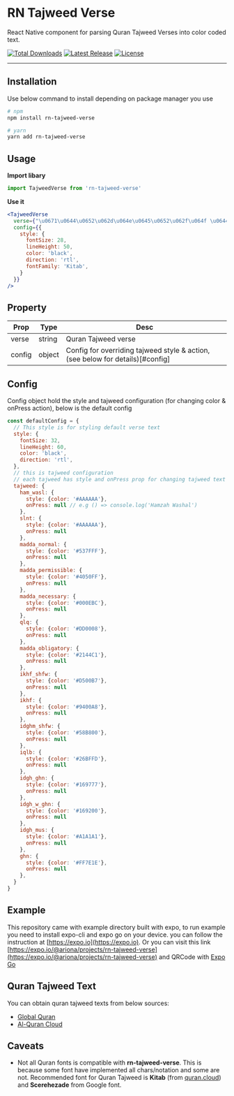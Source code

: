 # RN Tajweed Verse
React Native component for parsing Quran Tajweed Verses into color coded text.

<p>
  <a href="https://www.npmjs.com/package/rn-tajweed-verse"><img src="https://img.shields.io/npm/dt/rn-tajweed-verse.svg" alt="Total Downloads"></a>
  <a href="https://github.com/ariona/rn-tajweed-verse/releases"><img src="https://img.shields.io/npm/v/rn-tajweed-verse.svg" alt="Latest Release"></a>
  <a href="https://github.com/ariona/rn-tajweed-verse/blob/master/LICENSE"><img src="https://img.shields.io/npm/l/rn-tajweed-verse.svg" alt="License"></a>
</p>

------

## Installation

Use below command to install depending on package manager you use

```bash
# npm
npm install rn-tajweed-verse

# yarn
yarn add rn-tajweed-verse
```

## Usage

**Import libary**
```jsx
import TajweedVerse from 'rn-tajweed-verse'
```

**Use it**
```jsx
<TajweedVerse
  verse={"\u0671\u0644\u0652\u062d\u064e\u0645\u0652\u062f\u064f \u0644\u0650\u0644\u0651\u064e\u0647\u0650 \u0631\u064e\u0628\u0651\u0650 [h:4[\u0671]\u0644\u0652\u0639\u064e[n[\u0640\u0670]\u0644\u064e\u0645[p[\u0650\u064a]\u0646\u064e"}
  config={{
    style: {
      fontSize: 28,
      lineHeight: 50,
      color: 'black',
      direction: 'rtl',
      fontFamily: 'Kitab',
    }
  }}
/>
```

## Property
Prop | Type | Desc
--- | --- | ---
verse | string | Quran Tajweed verse
config | object | Config for overriding tajweed style & action, (see below for details)[#config]

## Config
Config object hold the style and tajweed configuration (for changing color & onPress action), below is the default config
```js
const defaultConfig = {
  // This style is for styling default verse text
  style: {
    fontSize: 32,
    lineHeight: 60,
    color: 'black',
    direction: 'rtl',
  },
  // this is tajweed configuration
  // each tajweed has style and onPress prop for changing tajweed text style & onPress action
  tajweed: {
    ham_wasl: {
      style: {color: '#AAAAAA'},
      onPress: null // e.g () => console.log('Hamzah Washal')
    },
    slnt: {
      style: {color: '#AAAAAA'},
      onPress: null
    },
    madda_normal: {
      style: {color: '#537FFF'},
      onPress: null
    },
    madda_permissible: {
      style: {color: '#4050FF'},
      onPress: null
    },
    madda_necessary: {
      style: {color: '#000EBC'},
      onPress: null
    },
    qlq: {
      style: {color: '#DD0008'},
      onPress: null
    },
    madda_obligatory: {
      style: {color: '#2144C1'},
      onPress: null
    },
    ikhf_shfw: {
      style: {color: '#D500B7'},
      onPress: null
    },
    ikhf: {
      style: {color: '#9400A8'},
      onPress: null
    },
    idghm_shfw: {
      style: {color: '#58B800'},
      onPress: null
    },
    iqlb: {
      style: {color: '#26BFFD'},
      onPress: null
    },
    idgh_ghn: {
      style: {color: '#169777'},
      onPress: null
    },
    idgh_w_ghn: {
      style: {color: '#169200'},
      onPress: null
    },
    idgh_mus: {
      style: {color: '#A1A1A1'},
      onPress: null
    },
    ghn: {
      style: {color: '#FF7E1E'},
      onPress: null
    },
  }
}
```

## Example
This repository came with example directory built with expo, to run example you need to install expo-cli and expo go on your device. you can follow the instruction at [https://expo.io](https://expo.io).
Or you can visit this link [https://expo.io/@ariona/projects/rn-tajweed-verse](https://expo.io/@ariona/projects/rn-tajweed-verse) and QRCode with [Expo Go](https://play.google.com/store/apps/details?id=host.exp.exponent)


## Quran Tajweed Text
You can obtain quran tajweed texts from below sources:

- [Global Quran](https://docs.globalquran.com/index.php/Main_Page)
- [Al-Quran Cloud](https://alquran.cloud/api)

## Caveats
- Not all Quran fonts is compatible with **rn-tajweed-verse**. This is because some font have implemented all chars/notation and some are not. Recommended font for Quran Tajweed is **Kitab** (from [quran.cloud](https://cdn.alquran.cloud/public/fonts/Kitab-Regular.ttf)) and **Scerehezade** from Google font.

